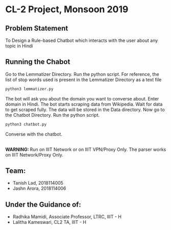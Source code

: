 
# CL-2 Project, Monsoon 2019

## Problem Statement
To Design a Rule-based Chatbot which interacts with the user about any topic in Hindi

## Running the Chabot

Go to the Lemmatizer Directory. Run the python script. For reference, the list of stop words used is present in the Lemmatizer Directory as a text file

```python
python3 lemmatizer.py
```
The bot will ask you about the domain you want to converse about. Enter domain in Hindi.
The bot starts scraping data from Wikipedia. Wait for data to get scraped fully.
The data will be stored in the Data directory.
Now go to the Chatbot Directory. Run the python script.

```python
python3 chatbot.py
```
Converse with the chatbot.

<br/>
<b> WARNING: </b> Run on IIIT Network or on IIIT VPN/Proxy Only. The parser works on IIIT Network/Proxy Only.


## Team:
<ul>
    <li> Tanish Lad, 2018114005 </li>
    <li> Jashn Arora, 2018114006 </li>
</ul>

## Under the Guidance of:
<ul>
    <li> Radhika Mamidi, Associate Professor, LTRC, IIIT - H </li>
    <li> Lalitha Kameswari, CL2 TA, IIIT - H </li>
</ul>
